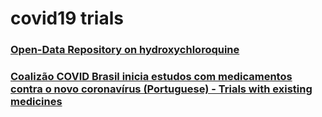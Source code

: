 # covid19 trials

### [Open-Data Repository on hydroxychloroquine](https://www.covidtrial.io/)

### [Coalizão COVID Brasil inicia estudos com medicamentos contra o novo coronavírus (Portuguese) - Trials with existing medicines](https://www.einstein.br/pesquisa/coalizao-covid-brasil)